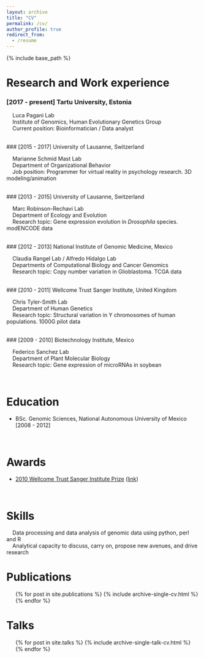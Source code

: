 ```yaml
---
layout: archive
title: "CV"
permalink: /cv/
author_profile: true
redirect_from:
  - /resume
---
```


{% include base_path %}

Research and Work experience
======

### [2017 - present] Tartu University, Estonia

&nbsp;&nbsp;&nbsp;&nbsp;Luca Pagani Lab  
&nbsp;&nbsp;&nbsp;&nbsp;Institute of Genomics, Human Evolutionary Genetics Group  
&nbsp;&nbsp;&nbsp;&nbsp;Current position: Bioinformatician / Data analyst  
  
<br/>
### [2015 - 2017] University of Lausanne, Switzerland

&nbsp;&nbsp;&nbsp;&nbsp;Marianne Schmid Mast Lab  
&nbsp;&nbsp;&nbsp;&nbsp;Department of Organizational Behavior  
&nbsp;&nbsp;&nbsp;&nbsp;Job position: Programmer for virtual reality in psychology research. 3D modeling/animation  
  
<br/>  
### [2013 - 2015] University of Lausanne, Switzerland
  
&nbsp;&nbsp;&nbsp;&nbsp;Marc Robinson-Rechavi Lab  
&nbsp;&nbsp;&nbsp;&nbsp;Department of Ecology and Evolution  
&nbsp;&nbsp;&nbsp;&nbsp;Research topic: Gene expression evolution in _Drosophila_ species. modENCODE data  

<br/>
### [2012 - 2013] National Institute of Genomic Medicine, Mexico

&nbsp;&nbsp;&nbsp;&nbsp;Claudia Rangel Lab / Alfredo Hidalgo Lab  
&nbsp;&nbsp;&nbsp;&nbsp;Departments of Computational Biology and Cancer Genomics  
&nbsp;&nbsp;&nbsp;&nbsp;Research topic: Copy number variation in Glioblastoma. TCGA data  
  
<br/>
### [2010 - 2011] Wellcome Trust Sanger Institute, United Kingdom 

&nbsp;&nbsp;&nbsp;&nbsp;Chris Tyler-Smith Lab  
&nbsp;&nbsp;&nbsp;&nbsp;Department of Human Genetics  
&nbsp;&nbsp;&nbsp;&nbsp;Research topic: Structural variation in Y chromosomes of human populations. 1000G pilot data  

<br/>
### [2009 - 2010] Biotechnology Institute, Mexico 

&nbsp;&nbsp;&nbsp;&nbsp;Federico Sanchez Lab  
&nbsp;&nbsp;&nbsp;&nbsp;Department of Plant Molecular Biology  
&nbsp;&nbsp;&nbsp;&nbsp;Research topic: Gene expression of microRNAs in soybean  

<br/>

Education
======
* BSc. Genomic Sciences, National Autonomous University of Mexico [2008 - 2012]

<br/>

Awards
======
* [2010 Wellcome Trust Sanger Institute Prize](https://www.sanger.ac.uk/about/study/sanger-institute-prize-competition) ([link](https://www.sanger.ac.uk/about/study/sanger-institute-prize-competition))

<br/>


Skills
======

&nbsp;&nbsp;&nbsp;&nbsp;Data processing and data analysis of genomic data using python, perl and R  
&nbsp;&nbsp;&nbsp;&nbsp;Analytical capacity to discuss, carry on, propose new avenues, and drive research  


Publications
======

  <ul>{% for post in site.publications %}
    {% include archive-single-cv.html %}
  {% endfor %}</ul>


Talks
======

 <ul>{% for post in site.talks %}
   {% include archive-single-talk-cv.html %}
 {% endfor %}</ul>



